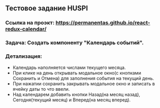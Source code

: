 ## Тестовое задание HUSPI

### Ссылка на проэкт: https://permanentas.github.io/react-redux-calendar/

### Задача: Создать компоненту "Календарь событий".

### Детализация:

- Календарь наполняется числами текущего месяца.
- При клике на день открывать модальное окно(с кнопками Сохранить и
Отмена) для заполнения события на текущий день.
- При нажатии сохранить закрывать модальное окно и записать в ячейку даты то
что ввели.
- Над календарем добавить кнопки Назад(на месяц назад), Сегодня(текущий
месяц) и Вперед(на месяц вперед).

